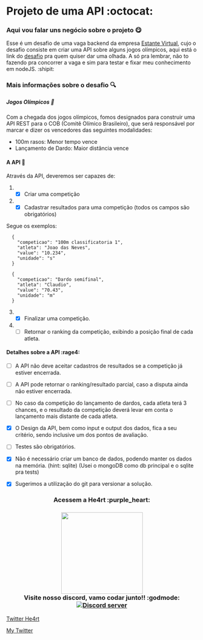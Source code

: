 # Projeto de uma API :octocat:

### Aqui vou falar uns negócio sobre o projeto :yum:

Esse é um desafio de uma vaga backend da empresa [Estante Virtual](https://github.com/estantevirtual), cujo o desafio consiste em criar uma API sobre alguns jogos olímpicos, aqui está o link do [desafio](https://github.com/estantevirtual/vagas/blob/master/desafios/backend.md) pra quem quiser dar uma olhada. A só pra lembrar, não to fazendo pra concorrer a vaga e sim para testar e fixar meu conhecimento em nodeJS. :shipit:

### Mais informações sobre o desafio :mag:

##### Jogos Olímpicos :flags:

Com a chegada dos jogos olímpicos, fomos designados para construir uma API REST para o COB (Comitê Olímico Brasileiro), que será responsável por marcar e dizer os vencedores das seguintes modalidades:

- 100m rasos: Menor tempo vence
- Lançamento de Dardo: Maior distância vence

#### A API :rocket:

Através da API, deveremos ser capazes de:

1. - [x] Criar uma competição
2. - [x] Cadastrar resultados para uma competição (todos os campos são obrigatórios)

Segue os exemplos:

```
  {
    "competicao": "100m classificatoria 1",
    "atleta": "Joao das Neves",
    "value": "10.234",
    "unidade": "s"
  }
```

```
  {
    "competicao": "Dardo semifinal",
    "atleta": "Claudio",
    "value": "70.43",
    "unidade": "m"
  }
```

3. - [x] Finalizar uma competição.
4. - [ ] Retornar o ranking da competição, exibindo a posição final de cada atleta.

#### Detalhes sobre a API :rage4:

- [ ] A API não deve aceitar cadastros de resultados se a competição já estiver encerrada.

- [ ] A API pode retornar o ranking/resultado parcial, caso a disputa ainda não estiver encerrada.

- [ ] No caso da competição do lançamento de dardos, cada atleta terá 3 chances, e o resultado da competição deverá levar em conta o lançamento mais distante de cada atleta.

- [x] O Design da API, bem como input e output dos dados, fica a seu critério, sendo inclusive um dos pontos de avaliação.

- [ ] Testes são obrigatórios.

- [x] Não é necessário criar um banco de dados, podendo manter os dados na memória. (hint: sqlite) (Usei o mongoDB como db principal e o sqlite pra tests)

- [x] Sugerimos a utilização do git para versionar a solução.

<h3 align="center">
  Acessem a He4rt :purple_heart:
</h3>

<h3 align="center">
  <img src="https://heartdevs.com/wp-content/uploads/2018/12/logo.png" width="215"><br>
    Visite nosso discord, vamo codar junto!! :godmode:
	<a href="https://discord.gg/J78z3FV" target="_blank">
	<img src="https://discordapp.com/api/guilds/452926217558163456/embed.png" alt="Discord server"/></a><br>
</h3>

[Twitter He4rt](https://twitter.com/He4rtDevs)

[My Twitter](https://twitter.com/m7Aei_He4rt)

